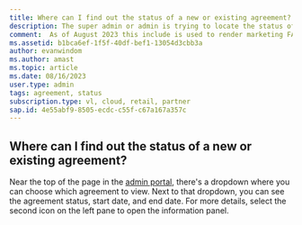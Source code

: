 ```yaml
---
title: Where can I find out the status of a new or existing agreement?
description: The super admin or admin is trying to locate the status of a new agreement
comment:  As of August 2023 this include is used to render marketing FAQ content for VS Subscriptions in the following portals - VSCom, Manage, and My portals. It was not used for learn.microsoft.com content at that time.  SMEs are Evan Windom and Larissa Crawford of Red Door Collaborative and Sharvari Dighe.
ms.assetid: b1bca6ef-1f5f-40df-bef1-13054d3cbb3a  
author: evanwindom 
ms.author: amast 
ms.topic: article
ms.date: 08/16/2023
user.type: admin 
tags: agreement, status
subscription.type: vl, cloud, retail, partner 
sap.id: 4e55abf9-8505-ecdc-c55f-c67a167a357c
---
```


## Where can I find out the status of a new or existing agreement?

Near the top of the page in the [admin portal](https://manage.visualstudio.com), there's a dropdown where you can choose which agreement to view. Next to that dropdown, you can see the agreement status, start date, and end date. For more details, select the second icon on the left pane to open the information panel. 
